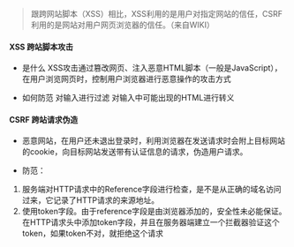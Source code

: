 > 跟跨网站脚本（XSS）相比，XSS利用的是用户对指定网站的信任，CSRF利用的是网站对用户网页浏览器的信任。（来自WIKI）

#### XSS 跨站脚本攻击
* 是什么
  XSS攻击通过篡改网页、注入恶意HTML脚本（一般是JavaScript），在用户浏览网页时，控制用户浏览器进行恶意操作的攻击方式

* 如何防范
  对输入进行过滤
  对输入中可能出现的HTML进行转义

#### CSRF 跨站请求伪造
* 恶意网站，在用户还未退出登录时，利用浏览器在发送请求时会附上目标网站的cookie，向目标网站发送带有认证信息的请求，伪造用户请求。

* 防范：
1. 服务端对HTTP请求中的Reference字段进行检查，是不是从正确的域名访问过来，它记录了HTTP请求的来源地址。
2. 使用token字段。由于reference字段是由浏览器添加的，安全性未必能保证。在HTTP请求头中添加token字段，并且在服务器端建立一个拦截器验证这个token，如果token不对，就拒绝这个请求
